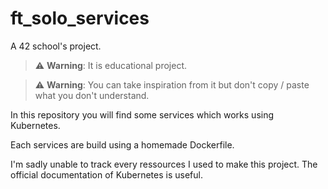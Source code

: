 # ft_solo_services

A 42 school's project.

> :warning: **Warning**: It is educational project.

> :warning: **Warning**: You can take inspiration from it but don't copy / paste what you don't understand.

In this repository you will find some services which works using Kubernetes.

Each services are build using a homemade Dockerfile.

I'm sadly unable to track every ressources I used to make this project.
The official documentation of Kubernetes is useful.
